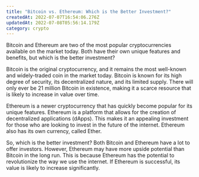 ```yaml
---
title: "Bitcoin vs. Ethereum: Which is the Better Investment?"
createdAt: 2022-07-07T16:54:06.276Z
updatedAt: 2022-07-08T05:56:14.179Z
category: crypto
---
```


Bitcoin and Ethereum are two of the most popular cryptocurrencies available on the market today. Both have their own unique features and benefits, but which is the better investment?

Bitcoin is the original cryptocurrency, and it remains the most well-known and widely-traded coin in the market today. Bitcoin is known for its high degree of security, its decentralized nature, and its limited supply. There will only ever be 21 million Bitcoin in existence, making it a scarce resource that is likely to increase in value over time.

Ethereum is a newer cryptocurrency that has quickly become popular for its unique features. Ethereum is a platform that allows for the creation of decentralized applications (dApps). This makes it an appealing investment for those who are looking to invest in the future of the internet. Ethereum also has its own currency, called Ether.

So, which is the better investment? Both Bitcoin and Ethereum have a lot to offer investors. However, Ethereum may have more upside potential than Bitcoin in the long run. This is because Ethereum has the potential to revolutionize the way we use the internet. If Ethereum is successful, its value is likely to increase significantly.
